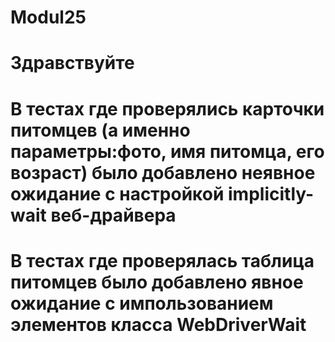# Modul25
# Здравствуйте
# В тестах где проверялись карточки питомцев (а именно параметры:фото, имя питомца, его возраст) было добавлено неявное ожидание с настройкой implicitly-wait веб-драйвера
# В тестах где проверялась таблица питомцев было добавлено явное ожидание с импользованием элементов класса WebDriverWait
